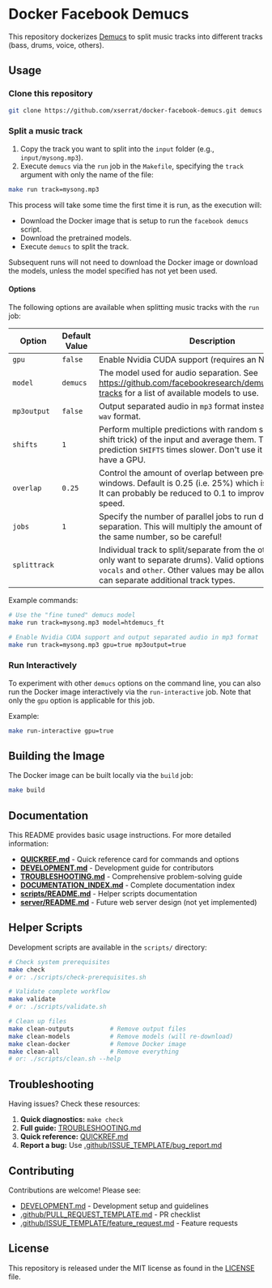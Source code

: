 # Docker Facebook Demucs
This repository dockerizes [Demucs](https://github.com/adefossez/demucs)
to split music tracks into different tracks (bass, drums, voice, others).

## Usage
### Clone this repository
```bash
git clone https://github.com/xserrat/docker-facebook-demucs.git demucs
```
### Split a music track
1. Copy the track you want to split into the `input` folder (e.g., `input/mysong.mp3`).
2. Execute `demucs` via the `run` job in the `Makefile`, specifying the `track` argument with only the name of the file:
```bash
make run track=mysong.mp3
```

This process will take some time the first time it is run, as the execution will:
* Download the Docker image that is setup to run the `facebook demucs` script.
* Download the pretrained models.
* Execute `demucs` to split the track.

Subsequent runs will not need to download the Docker image or download the models, unless the model specified has not yet been used.

#### Options
The following options are available when splitting music tracks with the `run` job:

Option | Default Value | Description
--- | --- | ---
`gpu`           | `false` | Enable Nvidia CUDA support (requires an Nvidia GPU).
`model`         | `demucs`| The model used for audio separation. See https://github.com/facebookresearch/demucs#separating-tracks for a list of available models to use.
`mp3output`     | `false` | Output separated audio in `mp3` format instead of the default `wav` format.
`shifts`        | `1`     | Perform multiple predictions with random shifts (a.k.a the shift trick) of the input and average them. This makes prediction `SHIFTS` times slower. Don't use it unless you have a GPU.
`overlap`       | `0.25`  | Control the amount of overlap between prediction windows. Default is 0.25 (i.e. 25%) which is probably fine. It can probably be reduced to 0.1 to improve separation speed.
`jobs`          | `1`     | Specify the number of parallel jobs to run during separation. This will multiply the amount of RAM used by the same number, so be careful!
`splittrack`    |         | Individual track to split/separate from the others (e.g., you only want to separate drums). Valid options are `bass`, `drums`, `vocals` and `other`. Other values may be allowed if the model can separate additional track types.

Example commands:
```bash
# Use the "fine tuned" demucs model
make run track=mysong.mp3 model=htdemucs_ft

# Enable Nvidia CUDA support and output separated audio in mp3 format
make run track=mysong.mp3 gpu=true mp3output=true
```

### Run Interactively

To experiment with other `demucs` options on the command line, you can also run the Docker image interactively via the `run-interactive` job. Note that only the `gpu` option is applicable for this job.

Example:
```bash
make run-interactive gpu=true
```

## Building the Image

The Docker image can be built locally via the `build` job:
```bash
make build
```

## Documentation

This README provides basic usage instructions. For more detailed information:

- **[QUICKREF.md](QUICKREF.md)** - Quick reference card for commands and options
- **[DEVELOPMENT.md](DEVELOPMENT.md)** - Development guide for contributors
- **[TROUBLESHOOTING.md](TROUBLESHOOTING.md)** - Comprehensive problem-solving guide
- **[DOCUMENTATION_INDEX.md](DOCUMENTATION_INDEX.md)** - Complete documentation index
- **[scripts/README.md](scripts/README.md)** - Helper scripts documentation
- **[server/README.md](server/README.md)** - Future web server design (not yet implemented)

## Helper Scripts

Development scripts are available in the `scripts/` directory:

```bash
# Check system prerequisites
make check
# or: ./scripts/check-prerequisites.sh

# Validate complete workflow
make validate
# or: ./scripts/validate.sh

# Clean up files
make clean-outputs          # Remove output files
make clean-models           # Remove models (will re-download)
make clean-docker           # Remove Docker image
make clean-all              # Remove everything
# or: ./scripts/clean.sh --help
```

## Troubleshooting

Having issues? Check these resources:

1. **Quick diagnostics:** `make check`
2. **Full guide:** [TROUBLESHOOTING.md](TROUBLESHOOTING.md)
3. **Quick reference:** [QUICKREF.md](QUICKREF.md)
4. **Report a bug:** Use [.github/ISSUE_TEMPLATE/bug_report.md](.github/ISSUE_TEMPLATE/bug_report.md)

## Contributing

Contributions are welcome! Please see:

- [DEVELOPMENT.md](DEVELOPMENT.md) - Development setup and guidelines
- [.github/PULL_REQUEST_TEMPLATE.md](.github/PULL_REQUEST_TEMPLATE.md) - PR checklist
- [.github/ISSUE_TEMPLATE/feature_request.md](.github/ISSUE_TEMPLATE/feature_request.md) - Feature requests

## License
This repository is released under the MIT license as found in the [LICENSE](LICENSE) file.
